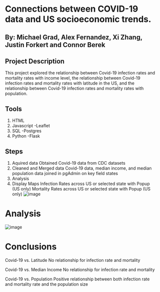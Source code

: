 
# Connections between COVID-19 data and US socioeconomic trends.
## By: Michael Grad, Alex Fernandez, Xi Zhang, Justin Forkert and Connor Berek

## Project Description
This project explored the relationship between Covid-19 infection rates and mortality rates with income level, the
relationship between Covid-19 infection rates and mortality rates with latitude in the US, and the
relationship between Covid-19 infection rates and mortality rates with population.

## Tools 
1. HTML
2. Javascript
   -Leaflet
3. SQL
   -Postgres
5. Python
   -Flask
   
## Steps 
1. Aquired data
Obtained Covid-19 data from CDC datasets 
3. Cleaned and Merged data
Covid-19 data, median income, and median population data joined in pgAdmin on key field states
4. Analysis
5. Display
Maps
Infection Rates across US or selected state with Popup (US only)
Mortality Rates across US  or selected state with Popup (US only)
![image](https://user-images.githubusercontent.com/60550835/117054520-2cdcf380-ace8-11eb-9e6f-7bb3a9625560.png)

# Analysis
![image](https://user-images.githubusercontent.com/60550835/117140803-cef9eb80-ad7b-11eb-9c73-6e897266569a.png)

# Conclusions
Covid-19 vs. Latitude
                      No relationship for infection rate and mortality

Covid-19 vs. Median Income
No relationship for infection rate and mortality

Covid-19 vs. Population
Positive relationship between both infection rate and mortality rate and the population size
